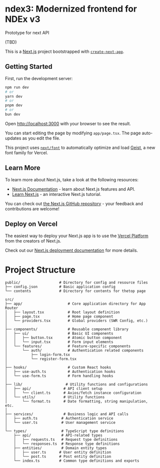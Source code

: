 # ndex3: Modernized frontend for NDEx v3

Prototype for next API

(TBD)

This is a [Next.js](https://nextjs.org) project bootstrapped with [`create-next-app`](https://nextjs.org/docs/app/api-reference/cli/create-next-app).

## Getting Started

First, run the development server:

```bash
npm run dev
# or
yarn dev
# or
pnpm dev
# or
bun dev
```

Open [http://localhost:3000](http://localhost:3000) with your browser to see the result.

You can start editing the page by modifying `app/page.tsx`. The page auto-updates as you edit the file.

This project uses [`next/font`](https://nextjs.org/docs/app/building-your-application/optimizing/fonts) to automatically optimize and load [Geist](https://vercel.com/font), a new font family for Vercel.

## Learn More

To learn more about Next.js, take a look at the following resources:

- [Next.js Documentation](https://nextjs.org/docs) - learn about Next.js features and API.
- [Learn Next.js](https://nextjs.org/learn) - an interactive Next.js tutorial.

You can check out [the Next.js GitHub repository](https://github.com/vercel/next.js) - your feedback and contributions are welcome!

## Deploy on Vercel

The easiest way to deploy your Next.js app is to use the [Vercel Platform](https://vercel.com/new?utm_medium=default-template&filter=next.js&utm_source=create-next-app&utm_campaign=create-next-app-readme) from the creators of Next.js.

Check out our [Next.js deployment documentation](https://nextjs.org/docs/app/building-your-application/deploying) for more details.

# Project Structure

```
public/                  # Directory for config and resource files
├── config.json          # Basic application config
└── contents             # Directory for contents for thetop page

src/
├── app/                     # Core application directory for App Router
│   ├── layout.tsx           # Root layout definition
│   ├── page.tsx             # Home page component
│   └── providers.tsx        # Global providers (SWR Config, etc.)
│
├── components/              # Reusable component library
│   ├── ui/                  # Basic UI components
│   │   ├── button.tsx       # Atomic button component
│   │   └── input.tsx        # Form input elements
│   └── features/            # Feature-specific components
│       └── auth/            # Authentication related components
│           ├── login-form.tsx
│           └── register-form.tsx
│
├── hooks/                   # Custom React hooks
│   ├── use-auth.ts          # Authentication hooks
│   └── use-form.ts          # Form handling hooks
│
├── lib/                    # Utility functions and configurations
│   ├── api/               # API client setup
│   │   └── client.ts      # Axios/fetch instance configuration
│   └── utils/             # Utility functions
│       └── format.ts      # Date formatting, string manipulation, etc.
│
├── services/              # Business logic and API calls
│   ├── auth.ts           # Authentication service
│   └── user.ts           # User management service
│
└── types/                # TypeScript type definitions
    ├── api/              # API-related types
    │   ├── requests.ts   # Request type definitions
    │   └── responses.ts  # Response type definitions
    ├── entities/         # Domain entity types
    │   ├── user.ts      # User entity definition
    │   └── post.ts      # Post entity definition
    └── index.ts         # Common type definitions and exports
```
